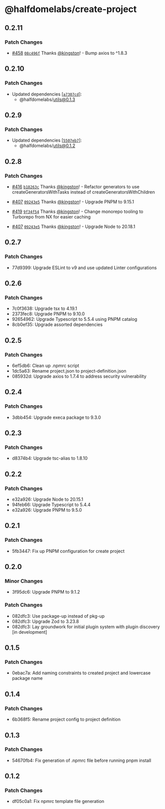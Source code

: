 # @halfdomelabs/create-project

## 0.2.11

### Patch Changes

- [#458](https://github.com/halfdomelabs/baseplate/pull/458) [`08c496f`](https://github.com/halfdomelabs/baseplate/commit/08c496fa98631299728c1c94525e198e1af93367) Thanks [@kingston](https://github.com/kingston)! - Bump axios to ^1.8.3

## 0.2.10

### Patch Changes

- Updated dependencies [[`a7307cd`](https://github.com/halfdomelabs/baseplate/commit/a7307cdd2da73c9b7e02a23835eefe32ebed95d0)]:
  - @halfdomelabs/utils@0.1.3

## 0.2.9

### Patch Changes

- Updated dependencies [[`5507eb7`](https://github.com/halfdomelabs/baseplate/commit/5507eb77d5413d3b87fa50988a6e4a1d58d78a14)]:
  - @halfdomelabs/utils@0.1.2

## 0.2.8

### Patch Changes

- [#416](https://github.com/halfdomelabs/baseplate/pull/416) [`b18263c`](https://github.com/halfdomelabs/baseplate/commit/b18263c1a06a74c9c5456b1efb0d7171e3b747cc) Thanks [@kingston](https://github.com/kingston)! - Refactor generators to use createGeneratorsWithTasks instead of createGeneratorsWithChildren

- [#407](https://github.com/halfdomelabs/baseplate/pull/407) [`09243e5`](https://github.com/halfdomelabs/baseplate/commit/09243e511eefa65ce0809ec8b9228a74f690cdf6) Thanks [@kingston](https://github.com/kingston)! - Upgrade PNPM to 9.15.1

- [#419](https://github.com/halfdomelabs/baseplate/pull/419) [`9f34f54`](https://github.com/halfdomelabs/baseplate/commit/9f34f54d6b6c9762f5237000c83aa9959116a282) Thanks [@kingston](https://github.com/kingston)! - Change monorepo tooling to Turborepo from NX for easier caching

- [#407](https://github.com/halfdomelabs/baseplate/pull/407) [`09243e5`](https://github.com/halfdomelabs/baseplate/commit/09243e511eefa65ce0809ec8b9228a74f690cdf6) Thanks [@kingston](https://github.com/kingston)! - Upgrade Node to 20.18.1

## 0.2.7

### Patch Changes

- 77d9399: Upgrade ESLint to v9 and use updated Linter configurations

## 0.2.6

### Patch Changes

- 7c0f3638: Upgrade tsx to 4.19.1
- 2373fec8: Upgrade PNPM to 9.10.0
- 92654962: Upgrade Typescript to 5.5.4 using PNPM catalog
- 8cb0ef35: Upgrade assorted dependencies

## 0.2.5

### Patch Changes

- 6ef5db6: Clean up .npmrc script
- 1dc5a63: Rename project.json to project-definition.json
- 085932d: Upgrade axios to 1.7.4 to address security vulnerability

## 0.2.4

### Patch Changes

- 3dbb454: Upgrade execa package to 9.3.0

## 0.2.3

### Patch Changes

- d8374b4: Upgrade tsc-alias to 1.8.10

## 0.2.2

### Patch Changes

- e32a926: Upgrade Node to 20.15.1
- 94feb66: Upgrade Typescript to 5.4.4
- e32a926: Upgrade PNPM to 9.5.0

## 0.2.1

### Patch Changes

- 5fb3447: Fix up PNPM configuration for create project

## 0.2.0

### Minor Changes

- 3f95dc6: Upgrade PNPM to 9.1.2

### Patch Changes

- 082dfc3: Use package-up instead of pkg-up
- 082dfc3: Upgrade Zod to 3.23.8
- 082dfc3: Lay groundwork for initial plugin system with plugin discovery [in development]

## 0.1.5

### Patch Changes

- 0ebac7a: Add naming constraints to created project and lowercase package name

## 0.1.4

### Patch Changes

- 6b368f5: Rename project config to project definition

## 0.1.3

### Patch Changes

- 54670fb4: Fix generation of .npmrc file before running pnpm install

## 0.1.2

### Patch Changes

- df05c0a1: Fix npmrc template file generation
